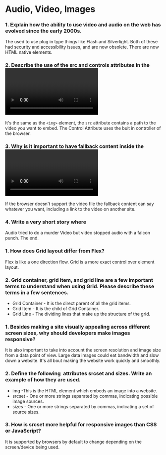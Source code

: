 # Audio, Video, Images

### 1. Explain how the ability to use video and audio on the web has evolved since the early 2000s.
The used to use plug in type things like Flash and Silverlight. Both of these had security and accessibility issues, and are now obsolete.
There are now HTML native elements.

### 2. Describe the use of the src and controls attributes in the <video> element.
It's the same as the `<img>` element, the `src` attribute contains a path to the video you want to embed. The Control Attribute uses the buit in controller of the browser.

### 3. Why is it important to have fallback content inside the <video> element?
If the browser doesn't support the video file the fallback content can say whatever you want, including a link to the video on another site.

### 4. Write a very short story where <audio> and <video> are characters.
Audio tried to do a murder Video but video stopped audio with a falcon punch. The end.


### 1. How does Grid layout differ from Flex?
Flex is like a one direction flow. Grid is a more exact control over element layout.

### 2. Grid container, grid item, and grid line are a few important terms to understand when using Grid. Please describe these terms in a few sentences.
- Grid Container -  It is the direct parent of all the grid items.
- Grid Item - It is the child of Grid Container.
- Grid Line - The dividing lines that make up the structure of the grid.


### 1. Besides making a site visually appealing across different screen sizes, why should developers make images responsive?
It is also important to take into account the screen resolution and image size from a data point of view. Large data images could eat bandwidth and slow down a website. It's all bout making the website work quickly and smoothly.

### 2. Define the following <img> attributes srcset and sizes. Write an example of how they are used.
- img -This is the HTML element which embeds an image into a website.
- srcset - One or more strings separated by commas, indicating possible image sources.
- sizes -  One or more strings separated by commas, indicating a set of source sizes.

### 3. How is srcset more helpful for responsive images than CSS or JavaScript?
It is supported by browsers by default to change depending on the screen/device being used.